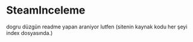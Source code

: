 # SteamInceleme
dogru düzgün readme yapan araniyor lutfen
(sitenin kaynak kodu her şeyi index dosyasında.)
